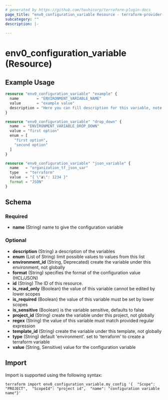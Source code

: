 ```yaml
---
# generated by https://github.com/hashicorp/terraform-plugin-docs
page_title: "env0_configuration_variable Resource - terraform-provider-env0"
subcategory: ""
description: |-
  
---
```


# env0_configuration_variable (Resource)



## Example Usage

```terraform
resource "env0_configuration_variable" "example" {
  name        = "ENVIRONMENT_VARIABLE_NAME"
  value       = "example value"
  description = "Here you can fill description for this variable, note this field have limit of 255 chars"
}

resource "env0_configuration_variable" "drop_down" {
  name  = "ENVIRONMENT_VARIABLE_DROP_DOWN"
  value = "first option"
  enum = [
    "first option",
    "second option"
  ]
}

resource "env0_configuration_variable" "json_variable" {
  name   = "organization_tf_json_var"
  type   = "terraform"
  value  = "{ \"a\": 1234 }"
  format = "JSON"
}
```

<!-- schema generated by tfplugindocs -->
## Schema

### Required

- **name** (String) name to give the configuration variable

### Optional

- **description** (String) a description of the variables
- **enum** (List of String) limit possible values to values from this list
- **environment_id** (String, Deprecated) create the variable under this environment, not globally
- **format** (String) specifies the format of the configuration value (HCL/JSON)
- **id** (String) The ID of this resource.
- **is_read_only** (Boolean) the value of this variable cannot be edited by lower scopes
- **is_required** (Boolean) the value of this variable must be set by lower scopes
- **is_sensitive** (Boolean) is the variable sensitive, defaults to false
- **project_id** (String) create the variable under this project, not globally
- **regex** (String) the value of this variable must match provided regular expression
- **template_id** (String) create the variable under this template, not globally
- **type** (String) default 'environment'. set to 'terraform' to create a terraform variable
- **value** (String, Sensitive) value for the configuration variable

## Import

Import is supported using the following syntax:

```shell
terraform import env0_configuration_variable.my_config '{  "Scope": "PROJECT",  "ScopeId": "project id",  "name": "configuration variable name"}'
```
